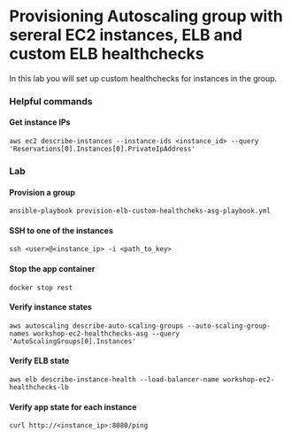 # Provisioning Autoscaling group with sereral EC2 instances, ELB and custom ELB healthchecks

In this lab you will set up custom healthchecks for instances in the group.

### Helpful commands

#### Get instance IPs
```
aws ec2 describe-instances --instance-ids <instance_id> --query 'Reservations[0].Instances[0].PrivateIpAddress'
```

### Lab

#### Provision a group

```
ansible-playbook provision-elb-custom-healthcheks-asg-playbook.yml
``` 

#### SSH to one of the instances
```
ssh <user>@<instance_ip> -i <path_to_key>
```

#### Stop the app container
```
docker stop rest
```

#### Verify instance states
```
aws autoscaling describe-auto-scaling-groups --auto-scaling-group-names workshop-ec2-healthchecks-asg --query 'AutoScalingGroups[0].Instances'
```

#### Verify ELB state
```
aws elb describe-instance-health --load-balancer-name workshop-ec2-healthchecks-lb 
```

#### Verify app state for each instance 
```
curl http://<instance_ip>:8080/ping
```